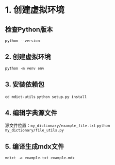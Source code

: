 # 1. 创建虚拟环境
## 检查Python版本
`python --version`
## 2. 创建虚拟环境
`python -m venv env`
## 3. 安装依赖包
`cd mdict-utils`
`python setup.py install`
## 4. 编辑字典源文件
源文件位置：`my_dictionary/example_file.txt`
`python my_dictionary/file_utils.py`
## 5. 编译生成mdx文件
`mdict -a example.txt example.mdx`

